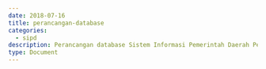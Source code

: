 ```yaml
---
date: 2018-07-16
title: perancangan-database
categories:
  - sipd
description: Perancangan database Sistem Informasi Pemerintah Daerah Pemerintah Provinsi Banten
type: Document
---
```

